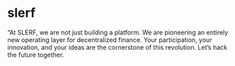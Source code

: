 # slerf
“At SLERF, we are not just building a platform. We are pioneering an entirely new operating layer for decentralized finance. Your participation, your innovation, and your ideas are the cornerstone of this revolution. Let’s hack the future together.
